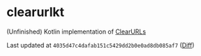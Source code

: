 # clearurlkt

(Unfinished) Kotlin implementation of [ClearURLs](https://github.com/ClearURLs/)

Last updated
at `4035d47c4dafab151c5429dd2b0e0ad8db085af7` ([Diff](https://github.com/ClearURLs/rules/compare/4035d47c4dafab151c5429dd2b0e0ad8db085af7...master))
